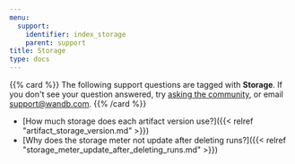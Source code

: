 ```yaml
---
menu:
  support:
    identifier: index_storage
    parent: support
title: Storage
type: docs
---
```


{{% card %}}
The following support questions are tagged with <b>Storage</b>. If you don't see 
your question answered, try [asking the community](https://community.wandb.ai/), 
or email [support@wandb.com](mailto:support@wandb.com).
{{% /card %}}

- [How much storage does each artifact version use?]({{< relref "artifact_storage_version.md" >}})
- [Why does the storage meter not update after deleting runs?]({{< relref "storage_meter_update_after_deleting_runs.md" >}})